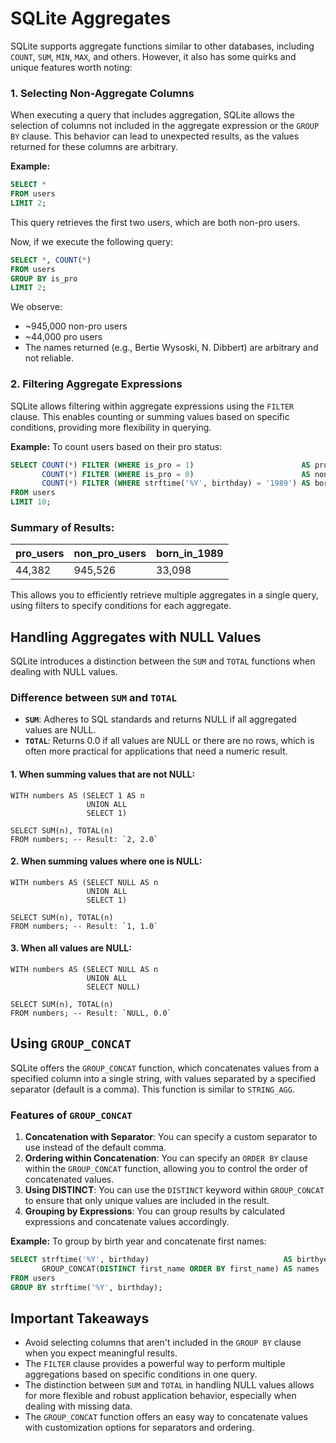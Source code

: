 # SQLite Aggregates

SQLite supports aggregate functions similar to other databases, including `COUNT`, `SUM`, `MIN`, `MAX`, and others.
However, it also has some quirks and unique features worth noting:

### 1. Selecting Non-Aggregate Columns

When executing a query that includes aggregation, SQLite allows the selection of columns not included in the aggregate
expression or the `GROUP BY` clause. This behavior can lead to unexpected results, as the values returned for these
columns are arbitrary.

**Example:**

```sql
SELECT *
FROM users
LIMIT 2;
```

This query retrieves the first two users, which are both non-pro users.

Now, if we execute the following query:

```sql
SELECT *, COUNT(*)
FROM users
GROUP BY is_pro
LIMIT 2;
```

We observe:

- ~945,000 non-pro users
- ~44,000 pro users
- The names returned (e.g., Bertie Wysoski, N. Dibbert) are arbitrary and not reliable.

### 2. Filtering Aggregate Expressions

SQLite allows filtering within aggregate expressions using the `FILTER` clause. This enables counting or summing values
based on specific conditions, providing more flexibility in querying.

**Example:**
To count users based on their pro status:

```sql
SELECT COUNT(*) FILTER (WHERE is_pro = 1)                        AS pro_users,
       COUNT(*) FILTER (WHERE is_pro = 0)                        AS non_pro_users,
       COUNT(*) FILTER (WHERE strftime('%Y', birthday) = '1989') AS born_in_1989
FROM users
LIMIT 10;
```

### Summary of Results:

| pro_users | non_pro_users | born_in_1989 |
|-----------|---------------|--------------|
| 44,382    | 945,526       | 33,098       |

This allows you to efficiently retrieve multiple aggregates in a single query, using filters to specify conditions for
each aggregate.

## Handling Aggregates with NULL Values

SQLite introduces a distinction between the `SUM` and `TOTAL` functions when dealing with NULL values.

### Difference between `SUM` and `TOTAL`

- **`SUM`**: Adheres to SQL standards and returns NULL if all aggregated values are NULL.
- **`TOTAL`**: Returns 0.0 if all values are NULL or there are no rows, which is often more practical for applications
  that need a numeric result.

#### 1. When summing values that are not NULL:

```sqlite
WITH numbers AS (SELECT 1 AS n
                 UNION ALL
                 SELECT 1)

SELECT SUM(n), TOTAL(n)
FROM numbers; -- Result: `2, 2.0`
```

#### 2. When summing values where one is NULL:

```sqlite
WITH numbers AS (SELECT NULL AS n
                 UNION ALL
                 SELECT 1)

SELECT SUM(n), TOTAL(n)
FROM numbers; -- Result: `1, 1.0`
```

#### 3. When all values are NULL:

```sqlite
WITH numbers AS (SELECT NULL AS n
                 UNION ALL
                 SELECT NULL)

SELECT SUM(n), TOTAL(n)
FROM numbers; -- Result: `NULL, 0.0`
```

## Using `GROUP_CONCAT`

SQLite offers the `GROUP_CONCAT` function, which concatenates values from a specified column into a single string, with
values separated by a specified separator (default is a comma). This function is similar to `STRING_AGG`.

### Features of `GROUP_CONCAT`

1. **Concatenation with Separator**: You can specify a custom separator to use instead of the default comma.
2. **Ordering within Concatenation**: You can specify an `ORDER BY` clause within the `GROUP_CONCAT` function, allowing
   you to control the order of concatenated values.
3. **Using DISTINCT**: You can use the `DISTINCT` keyword within `GROUP_CONCAT` to ensure that only unique values are
   included in the result.
4. **Grouping by Expressions**: You can group results by calculated expressions and concatenate values accordingly.

**Example:**
To group by birth year and concatenate first names:

```sql
SELECT strftime('%Y', birthday)                              AS birthyear,
       GROUP_CONCAT(DISTINCT first_name ORDER BY first_name) AS names
FROM users
GROUP BY strftime('%Y', birthday);
```

## Important Takeaways

- Avoid selecting columns that aren't included in the `GROUP BY` clause when you expect meaningful results.
- The `FILTER` clause provides a powerful way to perform multiple aggregations based on specific conditions in one
  query.
- The distinction between `SUM` and `TOTAL` in handling NULL values allows for more flexible and robust application
  behavior, especially when dealing with missing data.
- The `GROUP_CONCAT` function offers an easy way to concatenate values with customization options for separators and
  ordering.

